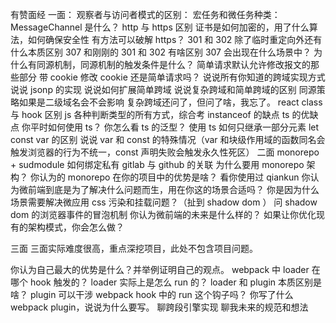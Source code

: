 有赞面经
一面：
观察者与访问者模式的区别：
宏任务和微任务种类：
MessageChannel 是什么？
http 与 https 区别
证书是如何加密的，用了什么算法，如何确保安全性
有方法可以破解 https？
301 和 302 除了临时重定向外还有什么本质区别
307 和刚刚的 301 和 302 有啥区别
307 会出现在什么场景中？
为什么有同源机制，同源机制的触发条件是什么？
简单请求默认允许修改报文的那些部分
带 cookie 修改 cookie 还是简单请求吗？
说说所有你知道的跨域实现方式
说说 jsonp 的实现
说说如何扩展简单跨域
说说复杂跨域和简单跨域的区别
同源策略如果是二级域名会不会影响
复杂跨域还问了，但问了啥，我忘了。
react class 与 hook 区别
js 各种判断类型的所有方式，综合考
instanceof 的缺点
ts 的优缺点
你平时如何使用 ts？
你怎么看 ts 的泛型？
使用 ts 如何只继承一部分元素
let const var 的区别
说说 var 和 const 的特殊情况（var 和块级作用域的函数同名会触发浏览器的行为不统一，const 声明失败会触发永久性死区）
二面
monorepo + sudmodule 如何绑定私有 gitlab 与 github 的关联
为什么要用 monorepo 架构？
你认为的 monorepo 在你的项目中的优势是啥？
看你使用过 qiankun 你认为微前端到底是为了解决什么问题而生，用在你这的场景合适吗？
你是因为什么场景需要解决微应用 css 污染和挂载问题？（扯到 shadow dom ）
问 shadow dom 的浏览器事件的冒泡机制
你认为微前端的未来是什么样的？
如果让你优化现有的架构模式，你会怎么做？

三面
三面实际难度很高，重点深挖项目，此处不包含项目问题。

你认为自己最大的优势是什么？并举例证明自己的观点。
webpack 中 loader 在哪个 hook 触发的？
loader 实际上是怎么 run 的？
loader 和 plugin 本质区别是啥？
plugin 可以干涉 webpack hook 中的 run 这个钩子吗？
你写了什么 webpack plugin，说说为什么要写。
聊跨段引擎实现
聊我未来的规范和想法